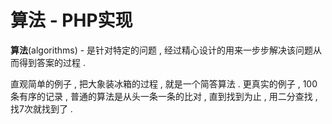# 算法 - PHP实现

**算法**\(algorithms\) - 是针对特定的问题 , 经过精心设计的用来一步步解决该问题从而得到答案的过程 .

直观简单的例子 , 把大象装冰箱的过程 , 就是一个简答算法 . 更真实的例子 , 100条有序的记录 , 普通的算法是从头一条一条的比对 , 直到找到为止 , 用二分查找 , 找7次就找到了 . 

